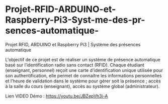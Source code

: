 # Projet-RFID-ARDUINO-et-Raspberry-Pi3-Syst-me-des-pr-sences-automatique-
Projet RFID, ARDUINO et Raspberry Pi3 | Système des présences automatique 

L'objectif de ce projet est de réaliser un système de présence automatique basé sur l’identification radio sans contact (RFID). Chaque étudiant (enseignant, personnel) reçoit une carte d'identification unique utilisée pour son authentification, elle permet de connaitre les informations personnelles et l’heure de validation dans le système pour gérer soit la présence ; accès à la salle du cours (enseignant), accès au système global (administrateur).

Lien VIDEO Démo :
https://youtu.be/JBZepVh3i-A

